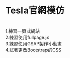 <h1>Tesla官網模仿</h1>
</br>
1.練習一頁式網站</br>
2.練習使用fullpage.js</br>
3.練習使用GSAP製作小動畫</br>
4.試著更改Bootstrap的CSS</br>
